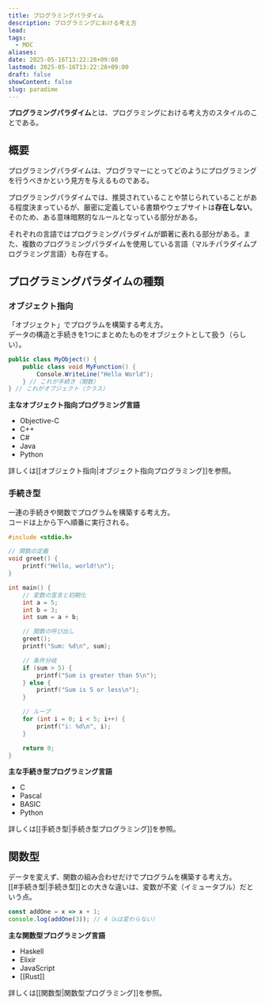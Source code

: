 ```yaml
---
title: プログラミングパラダイム
description: プログラミングにおける考え方
lead: 
tags:
  - MOC
aliases: 
date: 2025-05-16T13:22:28+09:00
lastmod: 2025-05-16T13:22:28+09:00
draft: false
showContent: false
slug: paradime
---
```

**プログラミングパラダイム**とは、プログラミングにおける考え方のスタイルのことである。
## 概要
プログラミングパラダイムは、プログラマーにとってどのようにプログラミングを行うべきかという見方を与えるものである。

プログラミングパラダイムでは、推奨されていることや禁じられていることがある程度決まっているが、厳密に定義している書類やウェブサイトは**存在しない**。そのため、ある意味暗黙的なルールとなっている部分がある。

それぞれの言語ではプログラミングパラダイムが顕著に表れる部分がある。また、複数のプログラミングパラダイムを使用している言語（マルチパラダイムプログラミング言語）も存在する。
## プログラミングパラダイムの種類

### オブジェクト指向
「オブジェクト」でプログラムを構築する考え方。  
データの構造と手続きを1つにまとめたものをオブジェクトとして扱う（らしい）。

```csharp
public class MyObject() {
	public class void MyFunction() {
		Console.WriteLine("Hello World");
	} // これが手続き（関数）
} // これがオブジェクト（クラス）
```

**主なオブジェクト指向プログラミング言語**
- Objective-C
- C++
- C#
- Java
- Python

詳しくは[[オブジェクト指向|オブジェクト指向プログラミング]]を参照。
### 手続き型
一連の手続きや関数でプログラムを構築する考え方。  
コードは上から下へ順番に実行される。

```c
#include <stdio.h>

// 関数の定義
void greet() {
    printf("Hello, world!\n");
}

int main() {
    // 変数の宣言と初期化
    int a = 5;
    int b = 3;
    int sum = a + b;

    // 関数の呼び出し
    greet();
    printf("Sum: %d\n", sum);

    // 条件分岐
    if (sum > 5) {
        printf("Sum is greater than 5\n");
    } else {
        printf("Sum is 5 or less\n");
    }

    // ループ
    for (int i = 0; i < 5; i++) {
        printf("i: %d\n", i);
    }

    return 0;
}
```

**主な手続き型プログラミング言語**
- C
- Pascal
- BASIC
- Python

詳しくは[[手続き型|手続き型プログラミング]]を参照。
## 関数型
データを変えず、関数の組み合わせだけでプログラムを構築する考え方。  
[[#手続き型|手続き型]]との大きな違いは、変数が不変（イミュータブル）だという点。
```js
const addOne = x => x + 1;
console.log(addOne(3)); // 4（xは変わらない）
```

**主な関数型プログラミング言語**
- Haskell
- Elixir
- JavaScript
- [[Rust]]

詳しくは[[関数型|関数型プログラミング]]を参照。